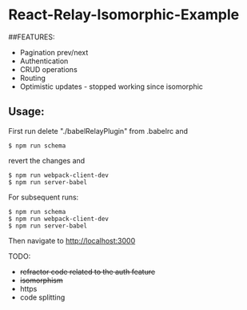 # React-Relay-Isomorphic-Example
##FEATURES:
- Pagination prev/next
- Authentication
- CRUD operations
- Routing
- Optimistic updates - stopped working since isomorphic

Usage:
-------
First run
delete "./babelRelayPlugin" from .babelrc and 
```
$ npm run schema
```
revert the changes and
```
$ npm run webpack-client-dev
$ npm run server-babel
```

For subsequent runs:

```console
$ npm run schema
$ npm run webpack-client-dev
$ npm run server-babel
```

Then navigate to [http://localhost:3000](http://localhost:3000)

TODO:
- ~~refractor code related to the auth feature~~ 
- ~~isomorphism~~
- https
- code splitting
